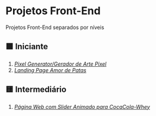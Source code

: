 # Projetos Front-End
 Projetos Front-End separados por níveis
## 🟩 Iniciante
1. [*Pixel Generator/Gerador de Arte Pixel*](https://github.com/jessieFerrS/Projetos-Front-End/tree/main/Iniciante/Pixel_Generator)
2. [*Landing Page Amor de Patas*](https://github.com/jessieFerrS/Projetos-Front-End/tree/main/Iniciante/Landing_Page)

## 🟨 Intermediário
1. [*Página Web com Slider Animado para CocaCola-Whey*](https://github.com/jessieFerrS/Projetos-Front-End/tree/main/Intermedi%C3%A1rio/P%C3%A1gina%20Web%20com%20Slider%20Animado%20para%20CocaCola-Whey)
